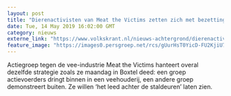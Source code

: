 ```yaml
---
layout: post
title: "Dierenactivisten van Meat the Victims zetten zich met bezetting in één klap op de kaart in Nederland"
date: Tue, 14 May 2019 16:02:00 GMT
category: nieuws
externe_link: "https://www.volkskrant.nl/nieuws-achtergrond/dierenactivisten-van-meat-the-victims-zetten-zich-met-bezetting-in-een-klap-op-de-kaart-in-nederland~baab84a3/"
feature_image: "https://images0.persgroep.net/rcs/gUurHsT0YicD-FU2KjiU7PYf3I4/diocontent/148259184/_focus/0.328125/0.5451895043731778/_fill/320/320?appId=93a17a8fd81db0de025c8abd1cca1279&quality=0.85"
---
```


Actiegroep tegen de vee-industrie Meat the Victims hanteert overal dezelfde strategie zoals ze maandag in Boxtel deed: een groep actievoerders dringt binnen in een veehouderij, een andere groep demonstreert buiten. Ze willen ‘het leed achter de staldeuren’ laten zien.
